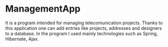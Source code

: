 # ManagementApp
It	 is	 a	 program	 intended	 for	 managing	 telecomunication	 projects.	 Thanks	 to	 this
application	one	can	add	entries	like	projects,	addresses	and	designers	to	a	database.	In
the	program	I	used	mainly	technologies	such	as	Spring,	Hibernate,	Ajax.
